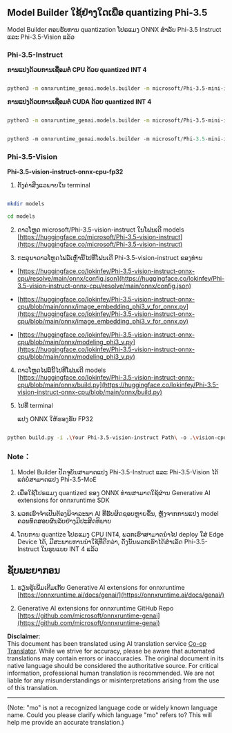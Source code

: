 <!--
CO_OP_TRANSLATOR_METADATA:
{
  "original_hash": "3bb9f5c926673593287eddc3741226cb",
  "translation_date": "2025-05-07T14:53:58+00:00",
  "source_file": "md/01.Introduction/04/UsingORTGenAIQuantifyingPhi.md",
  "language_code": "mo"
}
-->
## **Model Builder ໃຊ້ຢ່າງໃດເພື່ອ quantizing Phi-3.5**

Model Builder ຕອບຮັບການ quantization ໂປຣແມງ ONNX ສຳລັບ Phi-3.5 Instruct ແລະ Phi-3.5-Vision ແລ້ວ

### **Phi-3.5-Instruct**

**ການແປງດ້ວຍການເຊື່ອມຕໍ່ CPU ດ້ວຍ quantized INT 4**

```bash

python3 -m onnxruntime_genai.models.builder -m microsoft/Phi-3.5-mini-instruct  -o ./onnx-cpu -p int4 -e cpu -c ./Phi-3.5-mini-instruct

```

**ການແປງດ້ວຍການເຊື່ອມຕໍ່ CUDA ດ້ວຍ quantized INT 4**

```bash

python3 -m onnxruntime_genai.models.builder -m microsoft/Phi-3.5-mini-instruct  -o ./onnx-cpu -p int4 -e cuda -c ./Phi-3.5-mini-instruct

```

```python

python3 -m onnxruntime_genai.models.builder -m microsoft/Phi-3.5-mini-instruct  -o ./onnx-cpu -p int4 -e cuda -c ./Phi-3.5-mini-instruct

```

### **Phi-3.5-Vision**

**Phi-3.5-vision-instruct-onnx-cpu-fp32**

1. ຕັ້ງຄ່າສິ່ງແວພາຍໃນ terminal

```bash

mkdir models

cd models 

```

2. ດາວໂຫຼດ microsoft/Phi-3.5-vision-instruct ໃນໂຟນເດີ models  
[https://huggingface.co/microsoft/Phi-3.5-vision-instruct](https://huggingface.co/microsoft/Phi-3.5-vision-instruct)

3. ກະລຸນາດາວໂຫຼດໄຟລ໌ເຫຼົ່ານີ້ໄປທີ່ໂຟນເດີ Phi-3.5-vision-instruct ຂອງທ່ານ

- [https://huggingface.co/lokinfey/Phi-3.5-vision-instruct-onnx-cpu/resolve/main/onnx/config.json](https://huggingface.co/lokinfey/Phi-3.5-vision-instruct-onnx-cpu/resolve/main/onnx/config.json)

- [https://huggingface.co/lokinfey/Phi-3.5-vision-instruct-onnx-cpu/blob/main/onnx/image_embedding_phi3_v_for_onnx.py](https://huggingface.co/lokinfey/Phi-3.5-vision-instruct-onnx-cpu/blob/main/onnx/image_embedding_phi3_v_for_onnx.py)

- [https://huggingface.co/lokinfey/Phi-3.5-vision-instruct-onnx-cpu/blob/main/onnx/modeling_phi3_v.py](https://huggingface.co/lokinfey/Phi-3.5-vision-instruct-onnx-cpu/blob/main/onnx/modeling_phi3_v.py)

4. ດາວໂຫຼດໄຟລ໌ນີ້ໄປທີ່ໂຟນເດີ models  
[https://huggingface.co/lokinfey/Phi-3.5-vision-instruct-onnx-cpu/blob/main/onnx/build.py](https://huggingface.co/lokinfey/Phi-3.5-vision-instruct-onnx-cpu/blob/main/onnx/build.py)

5. ໄປທີ່ terminal

    ແປງ ONNX ໃຫ້ຮອງຮັບ FP32

```bash

python build.py -i .\Your Phi-3.5-vision-instruct Path\ -o .\vision-cpu-fp32 -p f32 -e cpu

```

### **Note：**

1. Model Builder ປັດຈຸບັນສາມາດແປງ Phi-3.5-Instruct ແລະ Phi-3.5-Vision ໄດ້ ແຕ່ບໍ່ສາມາດແປງ Phi-3.5-MoE

2. ເພື່ອໃຊ້ໂປຣແມງ quantized ຂອງ ONNX ທ່ານສາມາດໃຊ້ຜ່ານ Generative AI extensions for onnxruntime SDK

3. ພວກເຮົາຈຳເປັນຕ້ອງພິຈາລະນາ AI ທີ່ຮັບຜິດຊອບຫຼາຍຂຶ້ນ, ຫຼັງຈາກການແປງ model ຄວນທົດສອບຜົນລັບຢ່າງມີປະສິດທິພາບ

4. ໂດຍການ quantize ໂປຣແມງ CPU INT4, ພວກເຮົາສາມາດນຳໄປ deploy ໃສ່ Edge Device ໄດ້, ມີສະພາບການນໍາໃຊ້ທີ່ດີກວ່າ, ດັ່ງນັ້ນພວກເຮົາໄດ້ສຳເລັດ Phi-3.5-Instruct ໃນຮູບແບບ INT 4 ແລ້ວ

## **ຊັບພະຍາກອນ**

1. ຮຽນຮູ້ເພີ່ມເຕີມເກັບ Generative AI extensions for onnxruntime [https://onnxruntime.ai/docs/genai/](https://onnxruntime.ai/docs/genai/)

2. Generative AI extensions for onnxruntime GitHub Repo [https://github.com/microsoft/onnxruntime-genai](https://github.com/microsoft/onnxruntime-genai)

**Disclaimer**:  
This document has been translated using AI translation service [Co-op Translator](https://github.com/Azure/co-op-translator). While we strive for accuracy, please be aware that automated translations may contain errors or inaccuracies. The original document in its native language should be considered the authoritative source. For critical information, professional human translation is recommended. We are not liable for any misunderstandings or misinterpretations arising from the use of this translation.

---

(Note: "mo" is not a recognized language code or widely known language name. Could you please clarify which language "mo" refers to? This will help me provide an accurate translation.)